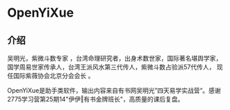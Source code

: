 # OpenYiXue

## 介绍
吴明光，紫微斗数专家 ，台湾命理研究者，出身术数世家，国际著名堪舆学家，国学周易世家传承人，台湾王派风水第三代传人，紫微斗数占验派57代传人， 现任国际紫薇协会北京分会会长 。

OpenYiXue是助手类软件，输出内容来自有书网吴明光”四天易学实战营“。感谢2775学习营第25期14"伊伊‖有书金牌班长"，高质量的课后复盘。

